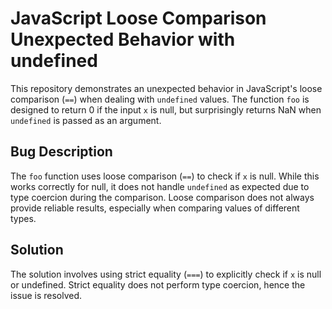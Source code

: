 # JavaScript Loose Comparison Unexpected Behavior with undefined

This repository demonstrates an unexpected behavior in JavaScript's loose comparison (`==`) when dealing with `undefined` values. The function `foo` is designed to return 0 if the input `x` is null, but surprisingly returns NaN when `undefined` is passed as an argument.

## Bug Description
The `foo` function uses loose comparison (`==`) to check if `x` is null.  While this works correctly for null, it does not handle `undefined` as expected due to type coercion during the comparison.  Loose comparison does not always provide reliable results, especially when comparing values of different types.

## Solution
The solution involves using strict equality (`===`) to explicitly check if `x` is null or undefined. Strict equality does not perform type coercion, hence the issue is resolved.